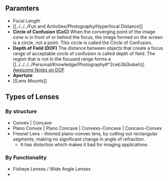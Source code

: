 ## Paramters
- Focal Length
- [[../../../Fun and Activities/Photography/Hyperfocal Distance]]
- **Circle of Confusion (CoC)**
	When the converging point of the image cone is in front of or behind the focus, the image formed on the screen is a circle, not a point. This circle is called the Circle of Confusion.
- **Depth of Field (DOF)**
	The distance between objects that create a focus range of acceptable circle of confusion is called depth of field. The region that is not in the focused range forms a [[../../../../Personal/Knowledge/Photography#^2ceb3b|bokeh]].
	[Awesome Notes on DOF](https://physicssoup.wordpress.com/2012/05/18/why-does-a-small-aperture-increase-depth-of-field/)
- **Aperture**
- [[Lens Mounts]]

## Types of Lenses
### By structure
- Convex | Concave
- Plano Convex | Plano Concave | Convexo-Concave | Concavo-Convex
- Fresnel Lens - thinned plano-convex lens, by cutting out rectangular segments, making no significant change in angle of refraction.
	- It has distortion which makes it bad for imaging applications

### By Functionality
- Fisheye Lenses / Wide Angle Lenses
- 